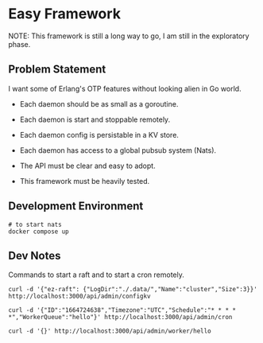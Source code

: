 # Easy Framework

NOTE: This framework is still a long way to go, I am still in the exploratory phase.


## Problem Statement

I want some of Erlang's OTP features without looking alien in Go world.

* Each daemon should be as small as a goroutine.

* Each daemon is start and stoppable remotely.

* Each daemon config is persistable in a KV store.

* Each daemon has access to a global pubsub system (Nats).

* The API must be clear and easy to adopt.

* This framework must be heavily tested.


## Development Environment

```
# to start nats
docker compose up
```

## Dev Notes

Commands to start a raft and to start a cron remotely.

```
curl -d '{"ez-raft": {"LogDir":"./.data/","Name":"cluster","Size":3}}' http://localhost:3000/api/admin/configkv

curl -d '{"ID":"1664724638","Timezone":"UTC","Schedule":"* * * * *","WorkerQueue":"hello"}' http://localhost:3000/api/admin/cron

curl -d '{}' http://localhost:3000/api/admin/worker/hello
```

